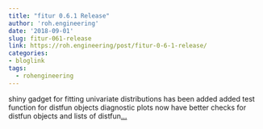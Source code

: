 ```yaml
---
title: "fitur 0.6.1 Release"
author: 'roh.engineering'
date: '2018-09-01'
slug: fitur-061-release
link: https://roh.engineering/post/fitur-0-6-1-release/
categories:
- bloglink
tags:
  - rohengineering
---
```


shiny gadget for fitting univariate distributions has been added added test function for distfun objects diagnostic plots now have better checks for distfun objects and lists of distfun[... <i class="fas fa-external-link-alt"></i>](https://roh.engineering/post/fitur-0-6-1-release/)

